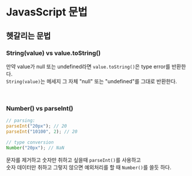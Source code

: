 # JavasScript 문법

## 헷갈리는 문법

### String(value) vs value.toString()

만약 value가 null 또는 undefined라면 `value.toString()`은 type error를 반환한다. <br>
`String(value)`는 메세지 그 자체 "null" 또는 "undefined"를 그대로 반환한다. <br>

<br>

### Number() vs parseInt()

```js
// parsing:
parseInt("20px"); // 20
parseInt("10100", 2); // 20

// type conversion
Number("20px"); // NaN
```

문자를 제거하고 숫자만 취하고 싶을때 `parseInt()`를 사용하고 <br>
숫자 데이터만 취하고 그렇지 않으면 예외처리를 할 때 `Number()`를 쓸듯 하다. <br>
